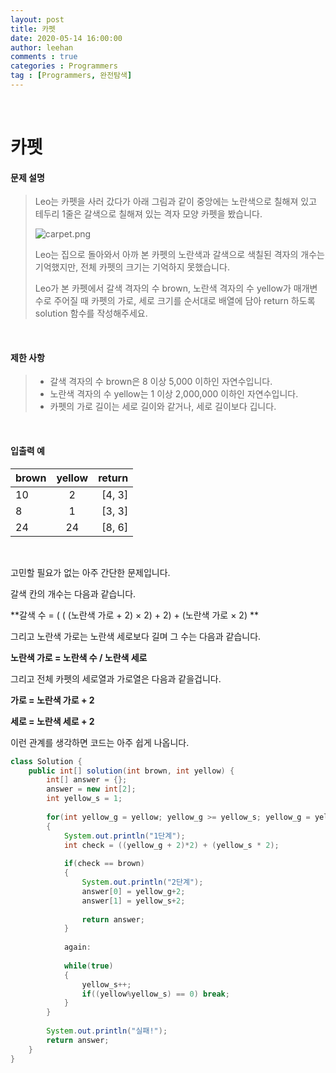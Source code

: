 ```yaml
---
layout: post
title: 카펫
date: 2020-05-14 16:00:00
author: leehan
comments : true
categories : Programmers
tag : [Programmers, 완전탐색]
---
```


<br/>

#  카펫

#### 문제 설명

> Leo는 카펫을 사러 갔다가 아래 그림과 같이 중앙에는 노란색으로 칠해져 있고 테두리 1줄은 갈색으로 칠해져 있는 격자 모양 카펫을 봤습니다.
>
> ![carpet.png](https://grepp-programmers.s3.ap-northeast-2.amazonaws.com/files/production/b1ebb809-f333-4df2-bc81-02682900dc2d/carpet.png)
>
> Leo는 집으로 돌아와서 아까 본 카펫의 노란색과 갈색으로 색칠된 격자의 개수는 기억했지만, 전체 카펫의 크기는 기억하지 못했습니다.
>
> Leo가 본 카펫에서 갈색 격자의 수 brown, 노란색 격자의 수 yellow가 매개변수로 주어질 때 카펫의 가로, 세로 크기를 순서대로 배열에 담아 return 하도록 solution 함수를 작성해주세요.

<br/>

#### 제한 사항

> - 갈색 격자의 수 brown은 8 이상 5,000 이하인 자연수입니다.
> - 노란색 격자의 수 yellow는 1 이상 2,000,000 이하인 자연수입니다.
> - 카펫의 가로 길이는 세로 길이와 같거나, 세로 길이보다 깁니다.

<br/>

#### 입출력 예

| brown | yellow | return |
| ----- | :----: | -----: |
| 10    |   2    | [4, 3] |
| 8     |   1    | [3, 3] |
| 24    |   24   | [8, 6] |

<br/>

고민할 필요가 없는 아주 간단한 문제입니다.

갈색 칸의 개수는 다음과 같습니다.

**갈색 수 = ( ( (노란색 가로 + 2) × 2) + 2) + (노란색 가로 × 2) **

그리고 노란색 가로는 노란색 세로보다 길며 그 수는 다음과 같습니다.

**노란색 가로 = 노란색 수 / 노란색 세로**

그리고 전체 카펫의 세로열과 가로열은 다음과 같을겁니다.

**가로 = 노란색 가로 + 2**

**세로 = 노란색 세로 + 2**

이런 관계를 생각하면 코드는 아주 쉽게 나옵니다.

````java
class Solution {
    public int[] solution(int brown, int yellow) {
        int[] answer = {};
        answer = new int[2];
        int yellow_s = 1;
        
        for(int yellow_g = yellow; yellow_g >= yellow_s; yellow_g = yellow/yellow_s)
        {
            System.out.println("1단계");
            int check = ((yellow_g + 2)*2) + (yellow_s * 2);
            
            if(check == brown)
            {
                System.out.println("2단계");
                answer[0] = yellow_g+2;
                answer[1] = yellow_s+2;
                
                return answer;
            }
            
            again:
            
            while(true)
            {
                yellow_s++;
                if((yellow%yellow_s) == 0) break;
            }
        }
        
        System.out.println("실패!");
        return answer;
    }
}
````

<br/>

<br/>

<br/>